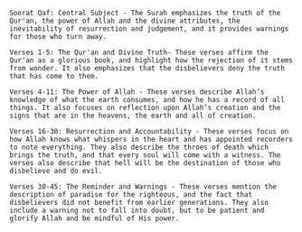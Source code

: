     Soorat Qaf: Central Subject - The Surah emphasizes the truth of the Qur'an, the power of Allah and the divine attributes, the inevitability of resurrection and judgement, and it provides warnings for those who turn away.

    Verses 1-5: The Qur'an and Divine Truth- These verses affirm the Qur'an as a glorious book, and highlight how the rejection of it stems from wonder. It also emphasizes that the disbelievers deny the truth that has come to them.

    Verses 4-11: The Power of Allah - These verses describe Allah’s knowledge of what the earth consumes, and how he has a record of all things. It also focuses on reflection upon Allah’s creation and the signs that are in the heavens, the earth and all of creation.

    Verses 16-30: Resurrection and Accountability - These verses focus on how Allah knows what whispers in the heart and has appointed recorders to note everything. They also describe the throes of death which brings the truth, and that every soul will come with a witness. The verses also describe that hell will be the destination of those who disbelieve and do evil.

    Verses 30-45: The Reminder and Warnings - These verses mention the description of paradise for the righteous, and the fact that disbelievers did not benefit from earlier generations. They also include a warning not to fall into doubt, but to be patient and glorify Allah and be mindful of His power.